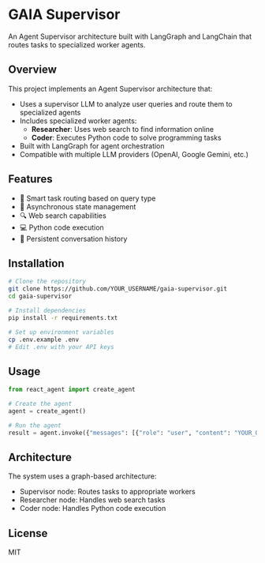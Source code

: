 # GAIA Supervisor

An Agent Supervisor architecture built with LangGraph and LangChain that routes tasks to specialized worker agents.

## Overview

This project implements an Agent Supervisor architecture that:

- Uses a supervisor LLM to analyze user queries and route them to specialized agents
- Includes specialized worker agents:
  - **Researcher**: Uses web search to find information online
  - **Coder**: Executes Python code to solve programming tasks
- Built with LangGraph for agent orchestration
- Compatible with multiple LLM providers (OpenAI, Google Gemini, etc.)

## Features

- 🧠 Smart task routing based on query type
- 🔄 Asynchronous state management
- 🔍 Web search capabilities
- 💻 Python code execution
- 📝 Persistent conversation history

## Installation

```bash
# Clone the repository
git clone https://github.com/YOUR_USERNAME/gaia-supervisor.git
cd gaia-supervisor

# Install dependencies
pip install -r requirements.txt

# Set up environment variables
cp .env.example .env
# Edit .env with your API keys
```

## Usage

```python
from react_agent import create_agent

# Create the agent
agent = create_agent()

# Run the agent
result = agent.invoke({"messages": [{"role": "user", "content": "YOUR_QUERY"}]})
```

## Architecture

The system uses a graph-based architecture:
- Supervisor node: Routes tasks to appropriate workers
- Researcher node: Handles web search tasks
- Coder node: Handles Python code execution

## License

MIT